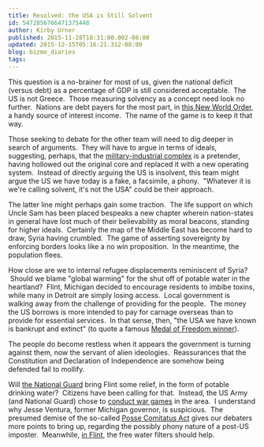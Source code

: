 ```yaml
---
title: Resolved: the USA is Still Solvent
id: 5472856766471375448
author: Kirby Urner
published: 2015-11-28T18:31:00.002-08:00
updated: 2015-12-15T05:16:21.312-08:00
blog: bizmo_diaries
tags: 
---
```


This question is a no-brainer for most of us, given the national deficit (versus debt) as a percentage of GDP is still considered acceptable.  The US is not Greece.  Those measuring solvency as a concept need look no further.  Nations are debt payers for the most part, in [this New World Order](http://controlroom.blogspot.com/2014/11/new-world-order.html), a handy source of interest income.  The name of the game is to keep it that way.

Those seeking to debate for the other team will need to dig deeper in search of arguments.  They will have to argue in terms of ideals, suggesting, perhaps, that the [military-industrial complex](http://mybizmo.blogspot.com/2006/03/why-we-fight-movie-review.html) is a pretender, having hollowed out the original core and replaced it with a new operating system.  Instead of directly arguing the US is insolvent, this team might argue the US we have today is a fake, a facsimile, a phony.  "Whatever it is we're calling solvent, it's not the USA" could be their approach.

The latter line might perhaps gain some traction.  The life support on which Uncle Sam has been placed bespeaks a new chapter wherein nation-states in general have lost much of their believability as moral beacons, standing for higher ideals.  Certainly the map of the Middle East has become hard to draw, Syria having crumbled.  The game of asserting sovereignty by enforcing borders looks like a no win proposition.  In the meantime, the population flees.

How close are we to internal refugee displacements reminiscent of Syria?  Should we blame "global warming" for the shut off of potable water in the heartland?  Flint, Michigan decided to encourage residents to imbibe toxins, while many in Detroit are simply losing access.  Local government is walking away from the challenge of providing for the people.  The money the US borrows is more intended to pay for carnage overseas than to provide for essential services.  In that sense, then, "the USA we have known is bankrupt and extinct" (to quote a famous [Medal of Freedom winner](http://worldgame.blogspot.com/2009/09/forced-march.html)).

The people do become restless when it appears the government is turning against them, now the servant of alien ideologies.  Reassurances that the Constitution and Declaration of Independence are somehow being defended fail to mollify. 

Will [the National Guard](http://www.mlive.com/news/flint/index.ssf/2015/05/from_tanks_to_rocket_launchers.html) bring Flint some relief, in the form of potable drinking water?  Citizens have been calling for that.  Instead, the US Army (and National Guard) chose to [conduct war games](http://beforeitsnews.com/alternative/2015/06/please-do-not-be-alarmed-3167774.html) in the area.  I understand why Jesse Ventura, former Michigan governor, is suspicious.  The presumed demise of the so-called [Posse Comitatus Act](http://strategicstudiesinstitute.army.mil/pubs/parameters/Articles/04autumn/felicett.pdf) gives our debaters more points to bring up, regarding the possibly phony nature of a post-US imposter.  Meanwhile, [in Flint](http://controlroom.blogspot.com/2010/02/news-we-could-use.html), the free water filters should help.